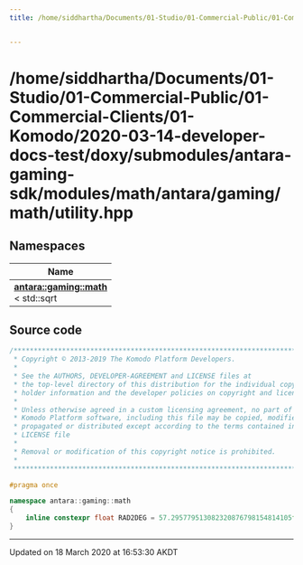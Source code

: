 ```yaml
---
title: /home/siddhartha/Documents/01-Studio/01-Commercial-Public/01-Commercial-Clients/01-Komodo/2020-03-14-developer-docs-test/doxy/submodules/antara-gaming-sdk/modules/math/antara/gaming/math/utility.hpp


---
```


# /home/siddhartha/Documents/01-Studio/01-Commercial-Public/01-Commercial-Clients/01-Komodo/2020-03-14-developer-docs-test/doxy/submodules/antara-gaming-sdk/modules/math/antara/gaming/math/utility.hpp







## Namespaces

| Name           |
| -------------- |
| **[antara::gaming::math](Namespaces/namespaceantara_1_1gaming_1_1math.md)** <br>< std::sqrt  |














## Source code

```cpp
/******************************************************************************
 * Copyright © 2013-2019 The Komodo Platform Developers.                      *
 *                                                                            *
 * See the AUTHORS, DEVELOPER-AGREEMENT and LICENSE files at                  *
 * the top-level directory of this distribution for the individual copyright  *
 * holder information and the developer policies on copyright and licensing.  *
 *                                                                            *
 * Unless otherwise agreed in a custom licensing agreement, no part of the    *
 * Komodo Platform software, including this file may be copied, modified,     *
 * propagated or distributed except according to the terms contained in the   *
 * LICENSE file                                                               *
 *                                                                            *
 * Removal or modification of this copyright notice is prohibited.            *
 *                                                                            *
 ******************************************************************************/

#pragma once

namespace antara::gaming::math
{
    inline constexpr float RAD2DEG = 57.295779513082320876798154814105f;
}
```


-------------------------------

Updated on 18 March 2020 at 16:53:30 AKDT
